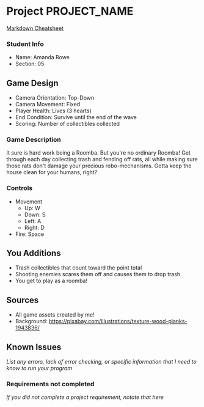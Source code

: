 # Project PROJECT_NAME

[Markdown Cheatsheet](https://github.com/adam-p/markdown-here/wiki/Markdown-Here-Cheatsheet)

### Student Info

-   Name: Amanda Rowe
-   Section: 05

## Game Design

-   Camera Orientation: Top-Down
-   Camera Movement: Fixed
-   Player Health: Lives (3 hearts)
-   End Condition: Survive until the end of the wave
-   Scoring: Number of collectibles collected

### Game Description

It sure is hard work being a Roomba. But you're no ordinary Roomba! Get through each day collecting trash and fending off rats, all while making sure those rats don't damage your precious robo-mechanisms. Gotta keep the house clean for your humans, right?

### Controls

-   Movement
    -   Up: W
    -   Down: S
    -   Left: A
    -   Right: D
-   Fire: Space

## You Additions

- Trash collectibles that count toward the point total
- Shooting enemies scares them off and causes them to drop trash
- You get to play as a roomba!

## Sources

-   All game assets created by me!
-   Background: https://pixabay.com/illustrations/texture-wood-planks-1943836/

## Known Issues

_List any errors, lack of error checking, or specific information that I need to know to run your program_

### Requirements not completed

_If you did not complete a project requirement, notate that here_


